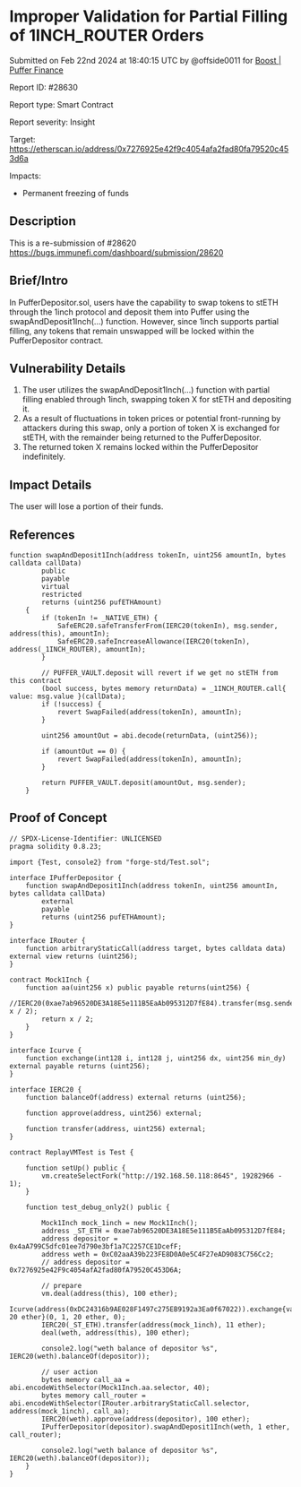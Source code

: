 
# Improper Validation for Partial Filling of 1INCH_ROUTER Orders

Submitted on Feb 22nd 2024 at 18:40:15 UTC by @offside0011 for [Boost | Puffer Finance](https://immunefi.com/bounty/pufferfinance-boost/)

Report ID: #28630

Report type: Smart Contract

Report severity: Insight

Target: https://etherscan.io/address/0x7276925e42f9c4054afa2fad80fa79520c453d6a

Impacts:
- Permanent freezing of funds

## Description
This is a re-submission of #28620 https://bugs.immunefi.com/dashboard/submission/28620

## Brief/Intro
In PufferDepositor.sol, users have the capability to swap tokens to stETH through the 1inch protocol and deposit them into Puffer using the swapAndDeposit1Inch(...) function. However, since 1inch supports partial filling, any tokens that remain unswapped will be locked within the PufferDepositor contract.

## Vulnerability Details
1. The user utilizes the swapAndDeposit1Inch(...) function with partial filling enabled through 1inch, swapping token X for stETH and depositing it.
2. As a result of fluctuations in token prices or potential front-running by attackers during this swap, only a portion of token X is exchanged for stETH, with the remainder being returned to the PufferDepositor.
3. The returned token X remains locked within the PufferDepositor indefinitely.

## Impact Details
The user will lose a portion of their funds.

## References
```
function swapAndDeposit1Inch(address tokenIn, uint256 amountIn, bytes calldata callData)
        public
        payable
        virtual
        restricted
        returns (uint256 pufETHAmount)
    {
        if (tokenIn != _NATIVE_ETH) {
            SafeERC20.safeTransferFrom(IERC20(tokenIn), msg.sender, address(this), amountIn);
            SafeERC20.safeIncreaseAllowance(IERC20(tokenIn), address(_1INCH_ROUTER), amountIn);
        }

        // PUFFER_VAULT.deposit will revert if we get no stETH from this contract
        (bool success, bytes memory returnData) = _1INCH_ROUTER.call{ value: msg.value }(callData);
        if (!success) {
            revert SwapFailed(address(tokenIn), amountIn);
        }

        uint256 amountOut = abi.decode(returnData, (uint256));

        if (amountOut == 0) {
            revert SwapFailed(address(tokenIn), amountIn);
        }

        return PUFFER_VAULT.deposit(amountOut, msg.sender);
    }
```



## Proof of Concept

```
// SPDX-License-Identifier: UNLICENSED
pragma solidity 0.8.23;

import {Test, console2} from "forge-std/Test.sol";

interface IPufferDepositor {
    function swapAndDeposit1Inch(address tokenIn, uint256 amountIn, bytes calldata callData)
        external
        payable
        returns (uint256 pufETHAmount);
}

interface IRouter {
    function arbitraryStaticCall(address target, bytes calldata data) external view returns (uint256);
}

contract Mock1Inch {
    function aa(uint256 x) public payable returns(uint256) {
        //IERC20(0xae7ab96520DE3A18E5e111B5EaAb095312D7fE84).transfer(msg.sender, x / 2);
        return x / 2;
    }
}

interface Icurve {
    function exchange(int128 i, int128 j, uint256 dx, uint256 min_dy) external payable returns (uint256);
}

interface IERC20 {
    function balanceOf(address) external returns (uint256);

    function approve(address, uint256) external;

    function transfer(address, uint256) external;
}

contract ReplayVMTest is Test {

    function setUp() public {
        vm.createSelectFork("http://192.168.50.118:8645", 19282966 - 1);
    }

    function test_debug_only2() public {

        Mock1Inch mock_1inch = new Mock1Inch();
        address _ST_ETH = 0xae7ab96520DE3A18E5e111B5EaAb095312D7fE84;
        address depositor = 0x4aA799C5dfc01ee7d790e3bf1a7C2257CE1DcefF;
        address weth = 0xC02aaA39b223FE8D0A0e5C4F27eAD9083C756Cc2;
        // address depositor = 0x7276925e42F9c4054afA2fad80fA79520C453D6A;

        // prepare
        vm.deal(address(this), 100 ether);
        Icurve(address(0xDC24316b9AE028F1497c275EB9192a3Ea0f67022)).exchange{value: 20 ether}(0, 1, 20 ether, 0);
        IERC20(_ST_ETH).transfer(address(mock_1inch), 11 ether);
        deal(weth, address(this), 100 ether);

        console2.log("weth balance of depositor %s", IERC20(weth).balanceOf(depositor));

        // user action
        bytes memory call_aa = abi.encodeWithSelector(Mock1Inch.aa.selector, 40);
        bytes memory call_router = abi.encodeWithSelector(IRouter.arbitraryStaticCall.selector, address(mock_1inch), call_aa);
        IERC20(weth).approve(address(depositor), 100 ether);
        IPufferDepositor(depositor).swapAndDeposit1Inch(weth, 1 ether, call_router);

        console2.log("weth balance of depositor %s", IERC20(weth).balanceOf(depositor));
    }
}
```